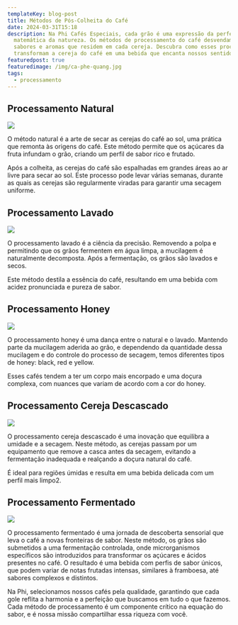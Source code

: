 ```yaml
---
templateKey: blog-post
title: Métodos de Pós-Colheita do Café
date: 2024-03-31T15:18
description: Na Phi Cafés Especiais, cada grão é uma expressão da perfeição
  matemática da natureza. Os métodos de processamento do café desvendam os
  sabores e aromas que residem em cada cereja. Descubra como esses processos
  transformam a cereja do café em uma bebida que encanta nossos sentidos.
featuredpost: true
featuredimage: /img/ca-phe-quang.jpg
tags:
  - processamento
---
```

## Processamento Natural

![](/img/sun-svgrepo-com-1-2.png)

O método natural é a arte de secar as cerejas do café ao sol, uma prática que remonta às origens do café. Este método permite que os açúcares da fruta infundam o grão, criando um perfil de sabor rico e frutado. 

 Após a colheita, as cerejas do café são espalhadas em grandes áreas ao ar livre para secar ao sol. Este processo pode levar várias semanas, durante as quais as cerejas são regularmente viradas para garantir uma secagem uniforme.

## Processamento Lavado

![](/img/capa_1.png)

O processamento lavado é a ciência da precisão. Removendo a polpa e permitindo que os grãos fermentem em água limpa, a mucilagem é naturalmente decomposta. Após a fermentação, os grãos são lavados e secos.

Este método destila a essência do café, resultando em uma bebida com acidez pronunciada e pureza de sabor.

## Processamento Honey

![](/img/_x32_.png)

O processamento honey é uma dança entre o natural e o lavado. Mantendo parte da mucilagem aderida ao grão, e dependendo da quantidade dessa mucilagem e do controle do processo de secagem, temos diferentes tipos de honey: black, red e yellow.

Esses cafés tendem a ter um corpo mais encorpado e uma doçura complexa, com nuances que variam de acordo com a cor do honey.

## Processamento Cereja Descascado

![](/img/capa_1-1-.png)

O processamento cereja descascado é uma inovação que equilibra a umidade e a secagem. Neste método, as cerejas passam por um equipamento que remove a casca antes da secagem, evitando a fermentação inadequada e realçando a doçura natural do café. 

É ideal para regiões úmidas e resulta em uma bebida delicada com um perfil mais limpo2.

## Processamento Fermentado

![](/img/layer_1.png)

O processamento fermentado é uma jornada de descoberta sensorial que leva o café a novas fronteiras de sabor. Neste método, os grãos são submetidos a uma fermentação controlada, onde microrganismos específicos são introduzidos para transformar os açúcares e ácidos presentes no café. O resultado é uma bebida com perfis de sabor únicos, que podem variar de notas frutadas intensas, similares à framboesa, até sabores complexos e distintos.

Na Phi, selecionamos nossos cafés pela qualidade, garantindo que cada gole reflita a harmonia e a perfeição que buscamos em tudo o que fazemos. Cada método de processamento é um componente crítico na equação do sabor, e é nossa missão compartilhar essa riqueza com você.
